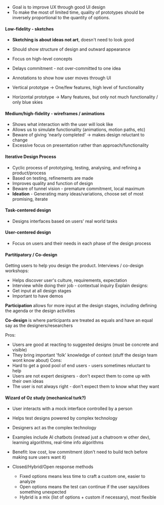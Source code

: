 - Goal is to improve UX through good UI design
- To make the most of limited time, quality of prototypes should be inversely proportional to the quantity of options.
#### Low-fidelity - sketches
- **Sketching is about ideas not art**, doesn't need to look good
- Should show structure of design and outward appearance
- Focus on high-level concepts
- Delays commitment - not over-committed to one idea
- Annotations to show how user moves through UI

- Vertical prototype -> One/few features, high level of functionality
- Horizontal prototype -> Many features, but only not much functionality / only blue skies
#### Medium/high-fidelity - wireframes / animations
- Shows what interaction with the user will look like
- Allows us to simulate functionality (animations, motion paths, etc)
- Beware of giving 'nearly completed' -> makes design reluctant to change
- Excessive focus on presentation rather than approach/functionality
#### Iterative Design Process
- Cyclic process of prototyping, testing, analysing, and refining a product/process
- Based on testing, refinements are made
- Improves quality and function of design
- Beware of tunnel vision - premature commitment, local maximum
- **Ideation** - Generating many ideas/variations, choose set of most promising, iterate
#### Task-centered design
- Designs interfaces based on users' real world tasks
#### User-centered design
- Focus on users and their needs in each phase of the design process
#### Partitipatory / Co-design
Getting users to help you design the product.
Interviews / co-design workshops:
- Helps discover user's culture, requirements, expectation
- Interview while doing their job - contextual inquiry
Explain designs:
- Get input at all design stages
- Important to have demos

**Participation** allows for more input at the design stages, including defining the agenda or the design activities

**Co-design** is where participants are treated as equals and have an equal say as the designers/researchers

Pros:
- Users are good at reacting to suggested designs (must be concrete and visible)
- They bring important 'folk' knowledge of context (stuff the design team wont know about)
Cons:
- Hard to get a good pool of end users - users sometimes reluctant to help
- Users are not expert designers - don't expect them to come up with their own ideas
- The user is not always right - don't expect them to know what they want

#### Wizard of Oz study (mechanical turk?)
- User interacts with a mock interface controlled by a person
- Helps test designs powered by complex technology
- Designers act as the complex technology
- Examples include AI chatbots (instead just a chatroom w other dev), learning algorithms, real-time info algorithms
- Benefit: low cost, low commitment (don't need to build tech before making sure users want it)

- Closed/Hybrid/Open response methods
  - Fixed options means less time to craft a custom one, easier to analyze
  - Open options means the test can continue if the user says/does something unexpected
  - Hybrid is a mix (list of options + custom if necessary), most flexible